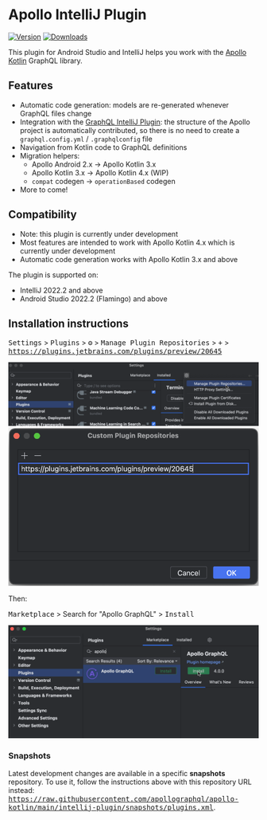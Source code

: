 # Apollo IntelliJ Plugin

[![Version](https://img.shields.io/jetbrains/plugin/v/20645.svg)](https://plugins.jetbrains.com/plugin/20645)
[![Downloads](https://img.shields.io/jetbrains/plugin/d/20645.svg)](https://plugins.jetbrains.com/plugin/20645)

<!-- Plugin description -->

This plugin for Android Studio and IntelliJ helps you work with the
[Apollo Kotlin](https://github.com/apollographql/apollo-kotlin) GraphQL library.

## Features
- Automatic code generation: models are re-generated whenever GraphQL files change
- Integration with the [GraphQL IntelliJ Plugin](https://plugins.jetbrains.com/plugin/8097-js-graphql): the structure of the Apollo project is automatically contributed, so there is no need to create a `graphql.config.yml` / `.graphqlconfig` file
- Navigation from Kotlin code to GraphQL definitions
- Migration helpers:
  - Apollo Android 2.x → Apollo Kotlin 3.x
  - Apollo Kotlin 3.x → Apollo Kotlin 4.x (WIP)
  - `compat` codegen → `operationBased` codegen
- More to come!

## Compatibility

- Note: this plugin is currently under development
- Most features are intended to work with Apollo Kotlin 4.x which is currently under development
- Automatic code generation works with Apollo Kotlin 3.x and above

<!-- Plugin description end -->

The plugin is supported on:

- IntelliJ 2022.2 and above
- Android Studio 2022.2 (Flamingo) and above

## Installation instructions

<kbd>Settings</kbd> > <kbd>Plugins</kbd> > <kbd>⚙</kbd>️ > <kbd>Manage Plugin
Repositories</kbd> > <kbd>+</kbd> > <kbd>https://plugins.jetbrains.com/plugins/preview/20645</kbd>

<img src="assets/instructions-1-manage-repositories.png" width="600" />

<img src="assets/instructions-2-add-repository.png" width="600" />

Then:

<kbd>Marketplace</kbd> > Search for "Apollo GraphQL" > <kbd>Install</kbd>

<img src="assets/instructions-3-search-and-install.png" width="600" />

### Snapshots

Latest development changes are available in a specific **snapshots** repository. To use it, follow the instructions
above with this repository URL
instead: <kbd>https://raw.githubusercontent.com/apollographql/apollo-kotlin/main/intellij-plugin/snapshots/plugins.xml</kbd>.
